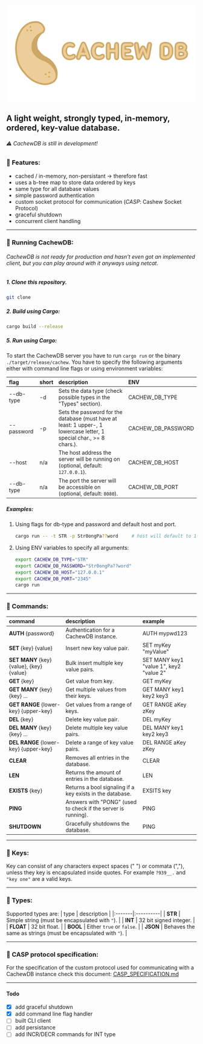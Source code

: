 
<p align="center" width="100%" backround-color="red">
    <img src="./images/cachew-logo.png" width="500">
</p>

## A light weight, strongly typed, in-memory, ordered, key-value database.
###### ⚠️ CachewDB is still in development!

### :memo: Features:
- cached / in-memory, non-persistant -> therefore fast
- uses a b-tree map to store data ordered by keys
- same type for all database values
- simple password authentication
- custom socket protocol for communication (_CASP_: Cashew Socket Protocol)
- graceful shutdown
- concurrent client handling

---

### :memo: Running CachewDB:
###### CachewDB is not ready for production and hasn't even got an implemented client, but you can play around with it anyways using netcat.

##### 1. Clone this repository.
```bash
git clone
```

##### 2. Build using Cargo:
```bash
cargo build --release
```

##### 5. Run using Cargo:
To start the CachewDB server you have to run ``cargo run`` or the binary ``./target/release/cachew``. You have to specify the following arguments either with command line flags or using environment variables:

| flag | short | description | ENV |
|:-------|:----------|:----------|:----------|
| --db-type | -d | Sets the data type (check possible types in the "Types" section). | CACHEW_DB_TYPE |
| --password | -p | Sets the password for the database (must have at least: 1 upper-, 1 lowercase letter, 1 special char., >= 8 chars.). | CACHEW_DB_PASSWORD |
| --host | n/a | The host address the server will be running on (optional, default: ``127.0.0.1``). | CACHEW_DB_HOST |
| --db-type | n/a | The port the server will be accessible on (optional, default: ``8080``). | CACHEW_DB_PORT |

##### Examples:
1. Using flags for db-type and password and default host and port.
   ```bash
   cargo run -- -t STR -p Str0ongPa??word     # host will default to 127.0.0.1 and port to 8080
   ```
2. Using ENV variables to specify all arguments:
   ```bash
   export CACHEW_DB_TYPE="STR"
   export CACHEW_DB_PASSWORD="Str0ongPa??word"
   export CACHEW_DB_HOST="127.0.0.1"
   export CACHEW_DB_PORT="2345"
   cargo run
   ```

---

### :memo: Commands:
| command | description | example |
|:-------|:----------|:-------|
| **AUTH** {password} | Authentication for a CachewDB instance. | AUTH mypwd123 |
| **SET** {key} {value} | Insert new key value pair. | SET myKey "myValue" |
| **SET MANY** {key} {value}, {key} {value} | Bulk insert multiple key value pairs. | SET MANY key1 "value 1", key2 "value 2" |
| **GET** {key} | Get value from key. | GET myKey |
| **GET MANY** {key} {key} ... | Get multiple values from their keys. | GET MANY key1 key2 key3 |
| **GET RANGE** {lower-key} {upper-key} | Get values from a range of keys. | GET RANGE aKey zKey |
| **DEL** {key} | Delete key value pair. | DEL myKey |
| **DEL MANY** {key} {key} ... | Delete multiple key value pairs. | DEL MANY key1 key2 key3 |
| **DEL RANGE** {lower-key} {upper-key} | Delete a range of key value pairs. | DEL RANGE aKey zKey |
| **CLEAR** | Removes all entries in the database. | CLEAR |
| **LEN** | Returns the amount of entries in the database.| LEN |
| **EXISTS** {key} | Returns a bool signaling if a key exists in the database. | EXSITS key |
| **PING** | Answers with "PONG" (used to check if the server is running). | PING |
| **SHUTDOWN** | Gracefully shutdowns the database. | PING |
---

### :memo: Keys:
Key can consist of any characters expect spaces (" ") or commata (","), unless they key is encapsulated inside quotes. For example ``?939__.`` and ``"key one"`` are a valid keys.

---

### :memo: Types:
Supported types are:
| type | description |
|:-------|:----------|
| **STR** | Simple string (must be encapsulated with ``"``). |
| **INT** | 32 bit signed integer. |
| **FLOAT** | 32 bit float. |
| **BOOL** | Either ``true`` or ``false``. |
| **JSON** | Behaves the same as strings (must be encapsulated with ``"``). |

---

### :memo: CASP protocol specification:
For the specification of the custom protocol used for communicating with a CachewDB instance check this document: [CASP_SPECIFICATION.md](./CASP_SPECIFICATION.md)


---

#### Todo
- [x] add graceful shutdown
- [x] add command line flag handler
- [ ] built CLI client
- [ ] add persistance
- [ ] add INCR/DECR commands for INT type
